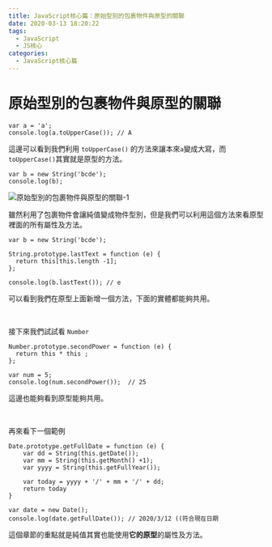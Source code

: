```yaml
---
title: JavaScript核心篇：原始型別的包裹物件與原型的關聯
date: 2020-03-13 18:20:22
tags:
  - JavaScript
  - JS核心
categories: 
  - JavaScript核心篇
---
```



# 原始型別的包裹物件與原型的關聯

```
var a = 'a';
console.log(a.toUpperCase()); // A
```

這邊可以看到我們利用 `toUpperCase()` 的方法來讓本來`a`變成大寫，而`toUpperCase()`其實就是原型的方法。

```
var b = new String('bcde');
console.log(b);
```

![原始型別的包裹物件與原型的關聯-1](https://firebasestorage.googleapis.com/v0/b/cheetoblog-8edf4.appspot.com/o/JS%EF%BC%9A%E6%A0%B8%E5%BF%83%E7%AF%87%2F%E5%8E%9F%E5%A7%8B%E5%9E%8B%E5%88%A5%E7%9A%84%E5%8C%85%E8%A3%B9%E7%89%A9%E4%BB%B6%E8%88%87%E5%8E%9F%E5%9E%8B%E7%9A%84%E9%97%9C%E8%81%AF-1.jpg?alt=media&token=b3e6c7bc-c6c5-4fec-8440-34f59cdc384f)

雖然利用了包裹物件會讓純值變成物件型別，但是我們可以利用這個方法來看原型裡面的所有屬性及方法。

```
var b = new String('bcde');

String.prototype.lastText = function (e) {
  return this[this.length -1];
};

console.log(b.lastText()); // e
```

可以看到我們在原型上面新增一個方法，下面的實體都能夠共用。

<br>

接下來我們試試看 `Number`

```
Number.prototype.secondPower = function (e) {
  return this * this ;
};

var num = 5;
console.log(num.secondPower());  // 25
```

這邊也能夠看到原型能夠共用。

<br>

再來看下一個範例
```
Date.prototype.getFullDate = function (e) {
	var dd = String(this.getDate());
	var mm = String(this.getMonth() +1);
	var yyyy = String(this.getFullYear());
  
	var today = yyyy + '/' + mm + '/' + dd;
	return today
}

var date = new Date();
console.log(date.getFullDate()); // 2020/3/12 ((符合現在日期
```

這個章節的重點就是純值其實也能使用**它的原型**的屬性及方法。